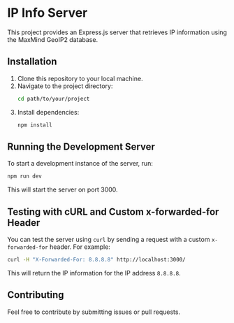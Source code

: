 # IP Info Server

This project provides an Express.js server that retrieves IP information using the MaxMind GeoIP2 database.

## Installation

1. Clone this repository to your local machine.
2. Navigate to the project directory:
   ```sh
   cd path/to/your/project
   ```
3. Install dependencies:
   ```sh
   npm install
   ```

## Running the Development Server

To start a development instance of the server, run:

```sh
npm run dev
```

This will start the server on port 3000.

## Testing with cURL and Custom x-forwarded-for Header

You can test the server using `curl` by sending a request with a custom `x-forwarded-for` header. For example:

```sh
curl -H "X-Forwarded-For: 8.8.8.8" http://localhost:3000/
```

This will return the IP information for the IP address `8.8.8.8`.

## Contributing

Feel free to contribute by submitting issues or pull requests.